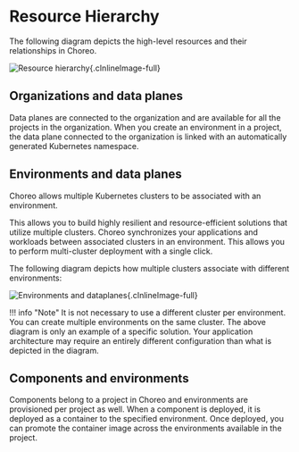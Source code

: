 # Resource Hierarchy

The following diagram depicts the high-level resources and their relationships in Choreo.

![Resource hierarchy](../assets/img/choreo-concepts/resource-hierarchy.png){.cInlineImage-full}


## Organizations and data planes

Data planes are connected to the organization and are available for all the projects in the organization. When you create an environment in a project, the data plane connected to the organization is linked with an automatically generated Kubernetes namespace.

## Environments and data planes

Choreo allows multiple Kubernetes clusters to be associated with an environment.

This allows you to build highly resilient and resource-efficient solutions that utilize multiple clusters. Choreo synchronizes your applications and workloads between associated clusters in an environment. This allows you to perform multi-cluster deployment with a single click.

The following diagram depicts how multiple clusters associate with different environments:

![Environments and dataplanes](../assets/img/choreo-concepts/environments-and-dataplanes.png){.cInlineImage-full} 

!!! info "Note"
    It is not necessary to use a different cluster per environment. You can create multiple environments on the same cluster. The above diagram is only an example of a specific solution. Your application architecture may require an entirely different configuration than what is depicted in the diagram.


## Components and environments

Components belong to a project in Choreo and environments are provisioned per project as well. When a component is deployed, it is deployed as a container to the specified environment. Once deployed, you can promote the container image across the environments available in the project.




